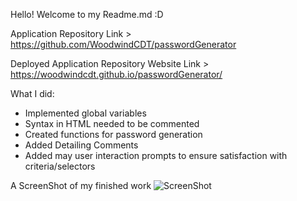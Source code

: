 Hello! Welcome to my Readme.md :D

Application Repository Link > https://github.com/WoodwindCDT/passwordGenerator

Deployed Application Repository Website Link > https://woodwindcdt.github.io/passwordGenerator/

What I did:
- Implemented global variables
- Syntax in HTML needed to be commented
- Created functions for password generation
- Added Detailing Comments
- Added may user interaction prompts to ensure satisfaction with criteria/selectors

A ScreenShot of my finished work 
![ScreenShot](https://user-images.githubusercontent.com/67067481/90358485-c1e57280-e01b-11ea-9d9d-a7af3191f35f.PNG) 
